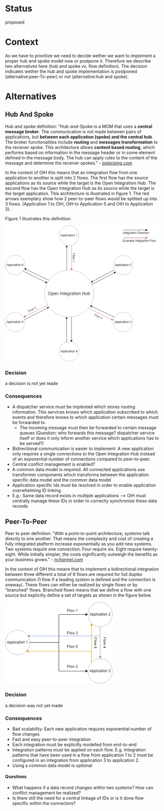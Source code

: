 # Status

proposed

# Context

As we have to prioritize we need to decide wether we want to implement a proper hub and spoke model now or postpone it.
Therefore we describe two alternatives here (hub and spoke vs. flow definition). The decision indicates wether the hub and spoke implementation is postponed (alternative:peer-To-peer) or not (alternative:hub and spoke).

# Alternatives

## Hub And Spoke

Hub and spoke definition: "Hub-and-Spoke is a MOM that uses a **central message broker**. The communication is not made between pairs of applications, but **between each application (spoke) and the central hub**. The broker functionalities include **routing** and **messages transformation** to the receiver spoke. This architecture allows **content based routing**, which performs based on information in the message header or in some element defined in the message body. The hub can apply rules to the content of the message and determine the receiver spokes." _-_ [_polarising.com_](https://www.polarising.com/2016/09/hub-spoke-architecture/)

In the context of OIH this means that an integration flow from one application to another is split into 2 flows. The first flow has the source applications as its source while the target is the Open Integration Hub. The second flow has the Open Integration Hub as its source while the target is the target application. This architecture is illustrated in figure 1. The red arrows exemplary show how 2 peer-to-peer flows would be splitted up into 3 flows. (Application 1 to OIH, OIH to Application 5 and OIH to Application 3).

Figure 1 illustrates this definition:

![Figure1-HubAndSpoke](../../assets/HubAndSpoke.png)

### Decision

a decision is not yet made

### Consequences

* A dispatcher service must be implented which stores routing information. This services knows which application subscribed to which events and therefore knows to which application certain messages must be forwarded to.
  * The incoming message must then be forwarded to certain message queues (Question: who forwards this message? dispatcher service itself or does it only inform another service which applications has to be served?)
* Bidirectional communication is easier to implement: A new application only requires a single connections to the Open Integration Hub instead of an exponential number of connections compared to peer-to-peer.
* Central conflict management is enabled?
* A common data model is required. All connected applications use transformer components which transforms between the application specific data model and the common data model
* Application specific Ids must be resolved in order to enable application overwhelming ID linking
 * E.g.: Same data record exists in multiple applications --> OIH must centrally manage these IDs in order to correclty synchronize these data records

## Peer-To-Peer

Peer to peer definition: "With a point-to-point architecture, systems talk directly to one another. That means the complexity and cost of creating a fully integrated platform increase exponentially as you add new systems. Two systems require one connection. Four require six. Eight require twenty-eight. While initially simpler, the costs significantly outweigh the benefits as your business grows." _-_ [_nchannel.com_](https://www.nchannel.com/blog/4-business-benefits-hub-spoke-integration-architecture/)

In the context of OIH this means that to implement a bidirectional integration between three different a total of 6 flows are required for full duplex communication (1 flow if a leading system is defined and the connection is oneway). These flows can either be realized by single flows or by "branched" flows. Branched flows means that we define a flow with one source but explicilty define a set of targets as shown in the figure below.

![Figure2-PeerToPeer](../../assets/PeerToPeer.png)

### Decision

a decision was not yet made

### Consequences

* Bad scalability: Each new application requires exponential number of flow changes
* Fast and easy peer-to-peer integration
* Each integration must be explicitly modelled from end-to-end
* Integration patterns must be applied on each flow. E.g. Integration patterns that have been used in a flow from application 1 to 2 must be configured in an integration from application 3 to application 2.
* Using a common data model is optional

#### Questions

* What happens if a data record changes within two systems? How can conflict management be realized?
* Is there still the need for a central linkage of IDs or is it done flow specific within the connectors?

